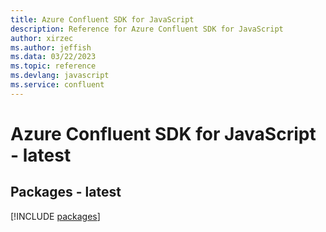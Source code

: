 ```yaml
---
title: Azure Confluent SDK for JavaScript
description: Reference for Azure Confluent SDK for JavaScript
author: xirzec
ms.author: jeffish
ms.data: 03/22/2023
ms.topic: reference
ms.devlang: javascript
ms.service: confluent
---
```

# Azure Confluent SDK for JavaScript - latest
## Packages - latest
[!INCLUDE [packages](confluent-index.md)]